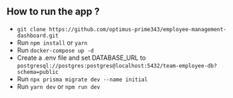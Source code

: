 ## How to run the app ?

- `git clone https://github.com/optimus-prime343/employee-management-dashboard.git`
- Run `npm install` or `yarn`
- Run `docker-compose up -d`
- Create a .env file and set DATABASE_URL to `postgresql://postgres:postgres@localhost:5432/team-employee-db?schema=public`
- Run `npx prisma migrate dev --name initial`
- Run `yarn dev` or `npm run dev`
